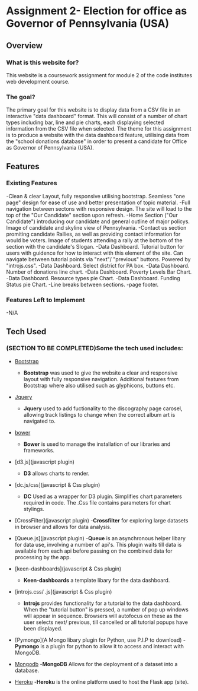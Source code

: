 # Assignment 2- Election for office as Governor of Pennsylvania (USA)

## Overview

### What is this website for?

This website is a coursework assignment for module 2 of the code institutes web development course.

### The goal?

The primary goal for this website is to display data from a CSV file in an interactive "data dashboard" format. This will consist of a number of chart types including bar, line and pie charts, each displaying selected information from the CSV file when selected. The theme for this assignment is to produce a website with the data dashboard feature, utilising data from the "school donations database" in order to present a candidate for Office as Governor of Pennsylvania (USA).

## Features 

### Existing Features
-Clean & clear Layout, fully responsive utilising bootstrap. Seamless "one page" design for ease of use and better presentation of topic material.
-Full navigation between sectons with responsive design. The site will load to the top of the "Our Candidate" section upon refresh.
-Home Section ("Our Candidate") introducing our candidate and general outline of major policys. Image of candidate and skyline view of Pennsylvania.
-Contact us section promiting candidate Rallies, as well as providing contact information for would be voters. Image of students attending a rally at the bottom of the section with the candidate's Slogan.
-Data Dashboard. Tutorial button for users with guidence for how to interact with this element of the site. Can navigate between tutorial points via "next"/ "previous" buttons. Powered by "introjs.css".
-Data Dashboard. Select district for PA box.
-Data Dashboard. Number of donations line chart.
-Data Dashboard. Poverty Levels Bar Chart.
-Data Dashboard. Resource types pie Chart.
-Data Dashboard. Funding Status pie Chart.
-Line breaks between sections.
-page footer.

### Features Left to Implement
-N/A

## Tech Used

### (SECTION TO BE COMPLETED)Some the tech used includes:

- [Bootstrap](http://getbootstrap.com/)
	- **Bootstrap** was used to give the website a clear and responsive layout with fully responsive navigation. Additional features from Bootstrap where also utilised such as glyphicons, buttons etc. 

- [Jquery](http://code.jquery.com)
  - **Jquery** used to add fuctionality to the discography page carosel, allowing track listings to change when the correct album art is navigated to.

- [bower](https://bower.io/)
	- **Bower** is used to manage the installation of our libraries and frameworks.

- [d3.js](javascript plugin)
    - **D3** allows charts to render.

- [dc.js/css](javascript & Css plugin)
    - **DC** Used as a wrapper for D3 plugin. Simplifies chart parameters required in code. The .Css file contains parameters for chart stylings.

- [CrossFilter](javascript plugin)
    -**Crossfilter** for exploring large datasets in browser and allows for data analysis.

- [Queue.js](javascript plugin)
    -**Queue** is an asynchronous helper libary for data use, involving a number of api's. This plugin waits till data is available from each api before passing on the combined data for processing by the app.

- [keen-dashboards](javascript & Css plugin)
	- **Keen-dashboards** a template libary for the data dashboard.

- [introjs.css/ .js](javascript & Css plugin)
    - **Introjs** provides functionality for a tutorial to the data dashboard. When the "tutorial button" is pressed, a number of pop up windows will appear in sequence. Browsers will autofocus on these as the user selects next/ previous, till cancelled or all tutorial popups have been displayed.

- [Pymongo](A Mongo libary plugin for Python, use P.I.P to download)
	-**Pymongo** is a plugin for python to allow it to access and interact with MongoDB.

- [Mongodb](https://www.mongodb.com/download-center)
	-**MongoDB** Allows for the deployment of a dataset into a database.

- [Heroku](https://signup.heroku.com/)
	-**Heroku** is the online platform used to host the Flask app (site).
